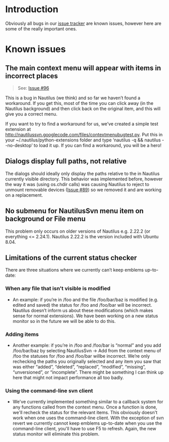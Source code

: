 # Introduction #

Obviously all bugs in our [issue tracker](http://code.google.com/p/nautilussvn/issues/list?can=2&q=-status%3ANew+-status%3ANeedInfo+type%3ADefect) are known issues, however here are some of the really important ones.

# Known issues #



## The main context menu will appear with items in incorrect places ##

> See: [Issue #96](http://code.google.com/p/nautilussvn/issues/detail?id=96)

This is a bug in Nautilus (we think) and so far we haven’t found a workaround. If you get this, most of the time you can click away (in the Nautilus background) and then click back on the original item, and this will give you a correct menu.

If you want to try to find a workaround for us, we’ve created a simple test extension at http://nautilussvn.googlecode.com/files/contextmenubugtest.py. Put this in your ~/.nautilus/python-extensions folder and type ‘nautilus -q && nautilus --no-desktop’ to load it up.  If you can find a workaround, you will be a hero!

## Dialogs display full paths, not relative ##

The dialogs should ideally only display the paths relative to the in Nautilus currently visible directory. This behavior was implemented before, however the way it was (using os.chdir calls) was causing Nautilus to reject to unmount removable devices ([Issue #89](http://code.google.com/p/nautilussvn/issues/detail?id=89)) so we removed it and are working on a replacement.

## No submenu for NautilusSvn menu item on background or File menu ##

This problem only occurs on older versions of Nautilus e.g. 2.22.2 (or everything <= 2.24.1). Nautilus 2.22.2 is the version included with Ubuntu 8.04.

## Limitations of the current status checker ##

There are three situations where we currently can’t keep emblems up-to-date:

### When any file that isn't visible is modified ###

  * An example: if you’re in /foo and the file /foo/bar/baz is modified (e.g. edited and saved) the status for /foo and /foo/bar will be incorrect. Nautilus doesn’t inform us about these modifications (which makes sense for normal extensions). We have been working on a new status monitor so in the future we will be able to do this.

### Adding items ###

  * Another example: if you’re in /foo and /foo/bar is “normal” and you add /foo/bar/baz by selecting NautilusSvn -> Add from the context menu of /foo the statuses for /foo and /foo/bar willbe incorrect. We’re only rechecking the paths you originally selected and any item you saw that was either “added”,  “deleted”, “replaced”, “modified”, “missing”, “unversioned”, or “incomplete”. There might be something I can think up here that might not impact performance all too badly.

### Using the command-line svn client ###

  * We've currently implemented something similar to a callback system for any functions called from the context menu. Once a function is done, we'll recheck the status for the relevant items. This obviously doesn't work when one uses the command-line client. With the exception of svn revert we currently cannot keep emblems up-to-date when you use the command-line client, you'll have to use F5 to refresh. Again, the new status monitor will eliminate this problem.
